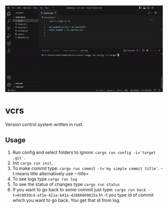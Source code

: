 ![Alt Text](vrsc.gif)
# vcrs
Version control system written in rust.

## Usage
1. Run config and select folders to ignore: `cargo run config -i='target .git'`. 
2. Init `cargo run init`.
3. To make commit type: `cargo run commit -t='my simple commit title'`. -t means title alternatively use --title=
4. To see logs type `cargo run log`
5. To see the status of changes type `cargo run status`
6. If you want to go back to some commit just type: `cargo run back -t=dc093dc4-af1e-411a-b41a-42866869615a` In -t you type id of commit which you want to go back. You get that id from log.
